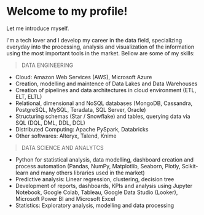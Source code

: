 # Welcome to my profile!
Let me introduce myself.

I'm a tech lover and I develop my career in the data field, specializing everyday into the processing, analysis and visualization of the information using the most important tools in the market. Bellow are some of my skills:

> DATA ENGINEERING

- Cloud: Amazon Web Services (AWS), Microsoft Azure
- Creation, modelling and maintence of Data Lakes and Data Warehouses
- Creation of pipelines and data architectures in cloud environment (ETL, ELT, ELTL)
- Relational, dimensional and NoSQL databases (MongoDB, Cassandra, PostgreSQL, MySQL, Teradata, SQL Server, Oracle)
- Structuring schemas (Star / Snowflake) and tables, querying data via SQL (DQL, DML, DDL, DCL)
- Distributed Computing: Apache PySpark, Databricks
- Other softwares: Alteryx, Talend, Knime

> DATA SCIENCE AND ANALYTCS

- Python for statistical analysis, data modelling, dashboard creation and process automation (Pandas, NumPy, Matplotlib, Seaborn, Plotly, Scikit-learn and many others libraries used in the market)
- Predictive analysis: Linear regression, clustering, decision tree
- Development of reports, dashboards, KPIs and analysis using Jupyter Notebook, Google Colab, Tableau, Google Data Studio (Looker), Microsoft Power BI and Microsoft Excel
- Statistics: Exploratory analysis, modelling and data processing
